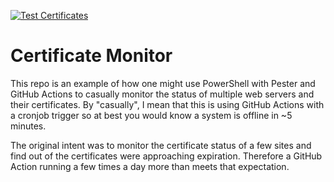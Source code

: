 [![Test Certificates](https://github.com/joshooaj/CertMon/actions/workflows/test.yaml/badge.svg)](https://github.com/joshooaj/CertMon/actions/workflows/test.yaml)

# Certificate Monitor

This repo is an example of how one might use PowerShell with Pester and GitHub Actions to casually monitor the status of multiple web servers and their certificates. By "casually", I mean that this is using GitHub Actions with a cronjob trigger so at best you would know a system is offline in ~5 minutes.

The original intent was to monitor the certificate status of a few sites and find out of the certificates were approaching expiration. Therefore a GitHub Action running a few times a day more than meets that expectation.
